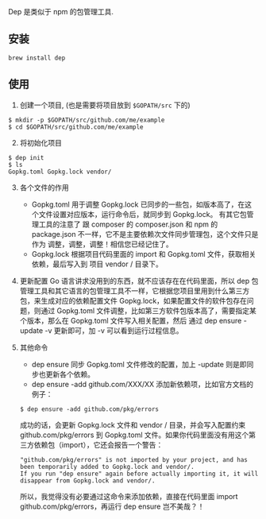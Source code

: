 Dep 是类似于 npm 的包管理工具.

## 安装

 `brew install dep`

## 使用

1. 创建一个项目, (也是需要将项目放到 `$GOPATH/src` 下的)

```
$ mkdir -p $GOPATH/src/github.com/me/example
$ cd $GOPATH/src/github.com/me/example
```

2. 将初始化项目

```
$ dep init
$ ls
Gopkg.toml Gopkg.lock vendor/
```

3. 各个文件的作用

   + Gopkg.toml 用于调整 Gopkg.lock 已同步的一些包，如版本高了，在这个文件设置对应版本，运行命令后，就同步到 Gopkg.lock。 有其它包管理工具的注意了 跟 composer 的 composer.json 和 npm 的 package.json 不一样，它不是主要依赖次文件同步管理包，这个文件只是作为 调整，调整，调整！相信您已经记住了。
   + Gopkg.lock 根据项目代码里面的 import 和 Gopkg.toml 文件，获取相关依赖，最后写入到 项目 vendor / 目录下。

4. 更新配置
   Go 语言讲求没用到的东西，就不应该存在在代码里面，所以 dep 包管理工具和其它语言的包管理工具不一样，它根据您项目里用到什么第三方包，来生成对应的依赖配置文件 Gopkg.lock，如果配置文件的软件包存在问题，则通过 Gopkg.toml 文件调整，比如第三方软件包版本高了，需要指定某个版本，那么在 Gopkg.toml 文件写入相关配置，然后 通过 dep ensure -update -v 更新即可，加 -v 可以看到运行过程信息。

5. 其他命令
    + dep ensure 同步 Gopkg.toml 文件修改的配置，加上 -update 则是即同步也更新各个依赖。
    + dep ensure -add github.com/XXX/XX 添加新依赖项，比如官方文档的例子：
    ```
    $ dep ensure -add github.com/pkg/errors
    ```
    成功的话，会更新 Gopkg.lock 文件和 vendor / 目录，并会写入配置约束 github.com/pkg/errors 到 Gopkg.toml 文件。如果你代码里面没有用这个第三方依赖包（import），它还会报告一个警告：
    ```
    "github.com/pkg/errors" is not imported by your project, and has been temporarily added to Gopkg.lock and vendor/.
    If you run "dep ensure" again before actually importing it, it will disappear from Gopkg.lock and vendor/.
    ```
    所以，我觉得没有必要通过这命令来添加依赖，直接在代码里面 import github.com/pkg/errors，再运行 dep ensure 岂不美哉？！

